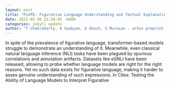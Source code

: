```yaml
--- 
layout: post 
title: "FLUTE: Figurative Language Understanding and Textual Explanations" 
date: 2022-05-30 22:20:45 -0400 
categories: jekyll update 
author: "T Chakrabarty, A Saakyan, D Ghosh, S Muresan - arXiv preprint arXiv:2205.12404, 2022" 
--- 
```

In spite of the prevalence of figurative language, transformer-based models struggle to demonstrate an understanding of it. Meanwhile, even classical natural language inference (NLI) tasks have been plagued by spurious correlations and annotation artifacts. Datasets like eSNLI have been released, allowing to probe whether language models are right for the right reasons. Yet no such data exists for figurative language, making it harder to asses genuine understanding of such expressions. In Cites: Testing the Ability of Language Models to Interpret Figurative